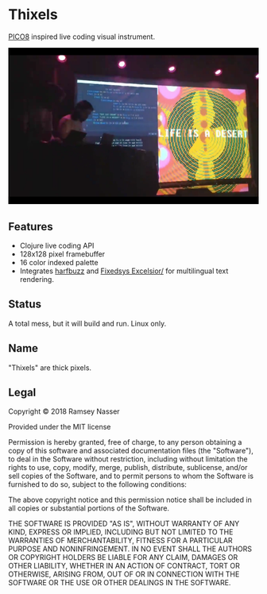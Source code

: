 Thixels
=======

[PICO8](https://www.lexaloffle.com/pico-8.php) inspired live coding visual instrument.

[![](sunnyvale.png)](https://twitter.com/georgionic/status/1012499148501811201/video/1)


Features
--------

* Clojure live coding API
* 128x128 pixel framebuffer
* 16 color indexed palette
* Integrates [harfbuzz](https://www.freedesktop.org/wiki/Software/HarfBuzz/) and [Fixedsys Excelsior/](http://www.fixedsysexcelsior.com/) for multilingual text rendering.

Status
------
A total mess, but it will build and run. Linux only.

Name
----
"Thixels" are thick pixels.

Legal
-----
Copyright © 2018 Ramsey Nasser

Provided under the MIT license

Permission is hereby granted, free of charge, to any person obtaining a copy of this software and associated documentation files (the "Software"), to deal in the Software without restriction, including without limitation the rights to use, copy, modify, merge, publish, distribute, sublicense, and/or sell copies of the Software, and to permit persons to whom the Software is furnished to do so, subject to the following conditions:

The above copyright notice and this permission notice shall be included in all copies or substantial portions of the Software.

THE SOFTWARE IS PROVIDED "AS IS", WITHOUT WARRANTY OF ANY KIND, EXPRESS OR IMPLIED, INCLUDING BUT NOT LIMITED TO THE WARRANTIES OF MERCHANTABILITY, FITNESS FOR A PARTICULAR PURPOSE AND NONINFRINGEMENT. IN NO EVENT SHALL THE AUTHORS OR COPYRIGHT HOLDERS BE LIABLE FOR ANY CLAIM, DAMAGES OR OTHER LIABILITY, WHETHER IN AN ACTION OF CONTRACT, TORT OR OTHERWISE, ARISING FROM, OUT OF OR IN CONNECTION WITH THE SOFTWARE OR THE USE OR OTHER DEALINGS IN THE SOFTWARE.